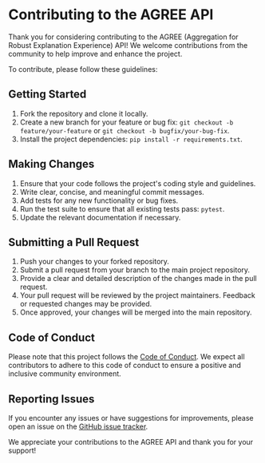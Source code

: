 # Contributing to the AGREE API

Thank you for considering contributing to the AGREE (Aggregation for Robust Explanation Experience) API! We welcome contributions from the community to help improve and enhance the project. 

To contribute, please follow these guidelines:

## Getting Started

1. Fork the repository and clone it locally.
2. Create a new branch for your feature or bug fix: `git checkout -b feature/your-feature` or `git checkout -b bugfix/your-bug-fix`.
3. Install the project dependencies: `pip install -r requirements.txt`.

## Making Changes

1. Ensure that your code follows the project's coding style and guidelines.
2. Write clear, concise, and meaningful commit messages.
3. Add tests for any new functionality or bug fixes.
4. Run the test suite to ensure that all existing tests pass: `pytest`.
5. Update the relevant documentation if necessary.

## Submitting a Pull Request

1. Push your changes to your forked repository.
2. Submit a pull request from your branch to the main project repository.
3. Provide a clear and detailed description of the changes made in the pull request.
4. Your pull request will be reviewed by the project maintainers. Feedback or requested changes may be provided.
5. Once approved, your changes will be merged into the main repository.

## Code of Conduct

Please note that this project follows the [Code of Conduct](CODE_OF_CONDUCT.md). We expect all contributors to adhere to this code of conduct to ensure a positive and inclusive community environment.

## Reporting Issues

If you encounter any issues or have suggestions for improvements, please open an issue on the [GitHub issue tracker](https://github.com/your-username/your-repository/issues).

We appreciate your contributions to the AGREE API and thank you for your support!
